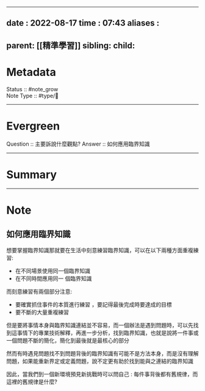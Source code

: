 
---
date : 2022-08-17
time : 07:43
aliases :
- 
parent: [[精準學習]]
sibling:
child: 
---

# Metadata
Status :: #note_grow <br>
Note Type :: #type/📘 <br>

---
# Evergreen
Question :: 主要訴說什麼觀點?
Answer :: 如何應用臨界知識


---

# Summary


---

# Note
## 如何應用臨界知識
想要掌握臨界知識那就要在生活中刻意練習臨界知識，可以在以下兩種方面重複練習:
- 在不同場景使用同一個臨界知識
- 在不同時間應用同一 個臨界知識

而刻意練習有兩個部分注意:
- 要確實抓住事件的本質進行練習 ，要記得最後完成時要達成的目標
- 要不斷的大量重複練習

但是要將事情本身與臨界知識連結並不容易，而一個辦法是遇到問題時，可以先找到這事情下的專業技術解釋，再進一步分析，找到臨界知識，也就是說將一件事或一個問題不斷的簡化，簡化到最後就是最核心的部分

然而有時遇見問題找不到問題背後的臨界知識有可能不是方法本身，而是沒有理解問題，如果能重新界定或定義問題，說不定更有助於找到能與之連結的臨界知識

因此，當我們到一個新環境預見新挑戰時可以問自己 : 每件事背後都有舊規律，而這裡的舊規律是什麼?